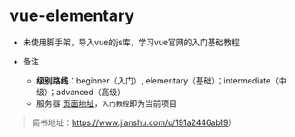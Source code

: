 # vue-elementary 

- 未使用脚手架，导入vue的js库，学习vue官网的入门基础教程

- 备注
  - **级别路线**：beginner（入门）, elementary（基础）；intermediate（中级）；advanced（高级）
  - 服务器 [页面地址](http://47.100.123.138:99/#/index)，`入门教程`即为当前项目






> 简书地址：https://www.jianshu.com/u/191a2446ab19)

